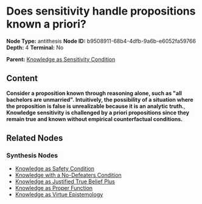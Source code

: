 # Does sensitivity handle propositions known a priori?

**Node Type:** antithesis
**Node ID:** b9508911-68b4-4dfb-9a6b-e6052fa59766
**Depth:** 4
**Terminal:** No

**Parent:** [Knowledge as Sensitivity Condition](knowledge-as-sensitivity-condition-synthesis-063871ed-ad63-42bd-a46e-f54e4584cf4a.md)

## Content

**Consider a proposition known through reasoning alone, such as "all bachelors are unmarried". Intuitively, the possibility of a situation where the proposition is false is unrealizable because it is an analytic truth.**, **Knowledge sensitivity is challenged by a priori propositions since they remain true and known without empirical counterfactual conditions.**

## Related Nodes

### Synthesis Nodes

- [Knowledge as Safety Condition](knowledge-as-safety-condition-synthesis-8bcb6429-eb72-4407-9f0b-0fbf2854f1e9.md)
- [Knowledge with a No-Defeaters Condition](knowledge-with-a-no-defeaters-condition-synthesis-eb0d8f2c-9b6e-4103-846a-3dafb25d686e.md)
- [Knowledge as Justified True Belief Plus](knowledge-as-justified-true-belief-plus-synthesis-ef28941a-fcdc-4af0-97ec-30ee5bca4f32.md)
- [Knowledge as Proper Function](knowledge-as-proper-function-synthesis-84fc304e-a68b-46a4-909f-74a958aec8a7.md)
- [Knowledge as Virtue Epistemology](knowledge-as-virtue-epistemology-synthesis-e3f25be0-25f4-4bd9-ad49-3fc1277aac6b.md)

